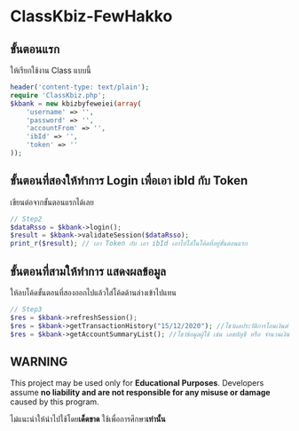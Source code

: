 # ClassKbiz-FewHakko

## ขั้นตอนแรก
ให้เรียกใช้งาน Class แบบนี้
```PHP
header('content-type: text/plain');
require 'ClassKbiz.php';
$kbank = new kbizbyfeweiei(array(
    'username' => '',
    'password' => '',
    'accountFrom' => '',
    'ibId' => '',
    'token' => ''
));
```

## ขั้นตอนที่สองให้ทำการ Login เพื่อเอา ibId กับ Token
เขียนต่อจากขั้นตอนแรกได้เลย
```PHP
// Step2
$dataRsso = $kbank->login();
$result = $kbank->validateSession($dataRsso); 
print_r($result); // เอา Token กับ เอา ibId เอาไปใส่ในโค้ดที่อยู่ขั้นตอนแรก
```

## ขั้นตอนที่สามให้ทำการ แสดงผลข้อมูล 
ให้ลบโค้ดขั้นตอนที่สองออกไปแล้วใส่โค้ดด้านล่างเข้าไปแทน
```PHP
// Step3
$res = $kbank->refreshSession();
$res = $kbank->getTransactionHistory("15/12/2020"); //โชว์ผลประวัติการโอนเงินต่างๆ
$res = $kbank->getAccountSummaryList(); //โชว์ข้อมูลผู้ใช้ เช่น เลขบัญชี หรือ จำนวนเงินในบัญชี
```


## WARNING
This project may be used only for **Educational Purposes**. Developers assume **no liability and are not responsible for any misuse or damage** caused by this program.

ไม่แนะนำให้นำไปใช้โดย**เด็ดขาด** ใช้เพื่อการศึกษา**เท่านั้น**


